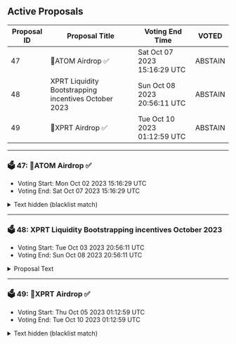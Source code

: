 ## Active Proposals

| Proposal ID | Proposal Title | Voting End Time | VOTED |
|-------------|----------------|-----------------|-------|
| 47 | 💎ATOM Airdrop ✅  | Sat Oct 07 2023 15:16:29 UTC | ABSTAIN |
| 48 | XPRT Liquidity Bootstrapping incentives October 2023 | Sun Oct 08 2023 20:56:11 UTC | ABSTAIN |
| 49 | 💎XPRT Airdrop ✅  | Tue Oct 10 2023 01:12:59 UTC | ABSTAIN |

---

### 🗳 47: 💎ATOM Airdrop ✅ 
- Voting Start: Mon Oct 02 2023 15:16:29 UTC
- Voting End: Sat Oct 07 2023 15:16:29 UTC

<details>
<summary>Text hidden (blacklist match)</summary>
 
</details>

---

### 🗳 48: XPRT Liquidity Bootstrapping incentives October 2023
- Voting Start: Tue Oct 03 2023 20:56:11 UTC
- Voting End: Sun Oct 08 2023 20:56:11 UTC

<details>
<summary>Proposal Text</summary>
 
Incentivize the ATOM/XPRT pool on Dexter with 55,000 XPRT and the XPRT/OSMO (Pool #1101) on Osmosis with 10,000 XPRT for 30 days starting around 8 October 2023.

More details [here](https://forum.persistence.one/t/xlb-incentives-october-2023/265).
</details>

---

### 🗳 49: 💎XPRT Airdrop ✅ 
- Voting Start: Thu Oct 05 2023 01:12:59 UTC
- Voting End: Tue Oct 10 2023 01:12:59 UTC

<details>
<summary>Text hidden (blacklist match)</summary>
 
</details>
